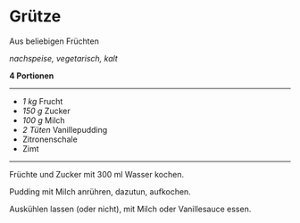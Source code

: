 # Grütze

Aus beliebigen Früchten

*nachspeise, vegetarisch, kalt*

**4 Portionen**

---

- *1 kg* Frucht
- *150 g* Zucker
- *100 g* Milch
- *2 Tüten* Vanillepudding
- Zitronenschale
- Zimt

---

Früchte und Zucker mit 300 ml Wasser kochen.

Pudding mit Milch anrühren, dazutun, aufkochen.

Auskühlen lassen (oder nicht), mit Milch oder Vanillesauce essen.
